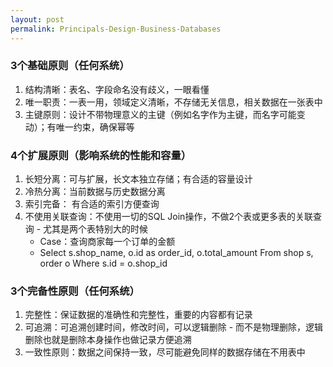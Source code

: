 ```yaml
---
layout: post
permalink: Principals-Design-Business-Databases
---
```


### 3个基础原则（任何系统）
1. 结构清晰：表名、字段命名没有歧义，一眼看懂
2. 唯一职责：一表一用，领域定义清晰，不存储无关信息，相关数据在一张表中
3. 主键原则：设计不带物理意义的主键（例如名字作为主键，而名字可能变动）；有唯一约束，确保幂等

### 4个扩展原则（影响系统的性能和容量）
1. 长短分离：可与扩展，长文本独立存储；有合适的容量设计
2. 冷热分离：当前数据与历史数据分离
3. 索引完备： 有合适的索引方便查询
4. 不使用关联查询：不使用一切的SQL Join操作，不做2个表或更多表的关联查询 - 尤其是两个表特别大的时候
    * Case：查询商家每一个订单的金额
    * Select s.shop_name, o.id as order_id, o.total_amount From shop s, order o Where s.id = o.shop_id

### 3个完备性原则（任何系统）
1. 完整性：保证数据的准确性和完整性，重要的内容都有记录
2. 可追溯：可追溯创建时间，修改时间，可以逻辑删除 - 而不是物理删除，逻辑删除也就是删除本身操作也做记录方便追溯
3. 一致性原则：数据之间保持一致，尽可能避免同样的数据存储在不用表中